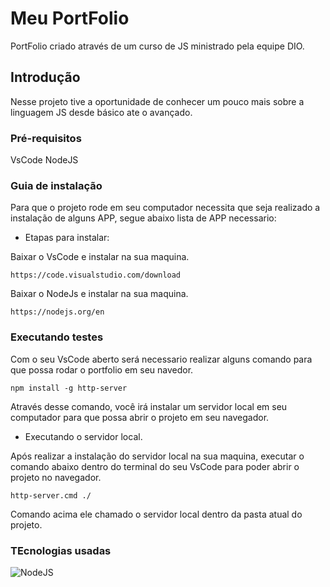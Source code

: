 # Meu PortFolio

PortFolio criado através de um curso de JS ministrado pela equipe DIO.

## Introdução

Nesse projeto tive a oportunidade de conhecer um pouco mais sobre a linguagem JS desde básico ate o avançado.

### Pré-requisitos

VsCode
NodeJS

### Guia de instalação
Para que o projeto rode em seu computador necessita que seja realizado a instalação de alguns APP, segue abaixo lista de APP necessario:

- Etapas para instalar:

Baixar o VsCode e instalar na sua maquina.
```
https://code.visualstudio.com/download
```

Baixar o NodeJs e instalar na sua maquina.
```
https://nodejs.org/en
```

### Executando testes

Com o seu VsCode aberto será necessario realizar alguns comando para que possa rodar o portfolio em seu navedor.

```
npm install -g http-server
```

Através desse comando, você irá instalar um servidor local em seu computador para que possa abrir o projeto em seu navegador.

- Executando o servidor local.

Após realizar a instalação do servidor local na sua maquina, executar o comando abaixo dentro do terminal do seu VsCode para poder abrir o projeto no navegador.

```
http-server.cmd ./
```

Comando acima ele chamado o servidor local dentro da pasta atual do projeto.

### TEcnologias usadas
![NodeJS](https://img.shields.io/badge/node.js-6DA55F?style=for-the-badge&logo=node.js&logoColor=white)